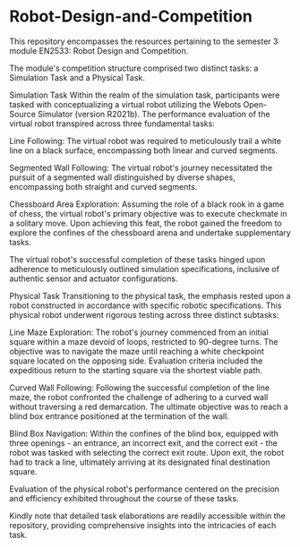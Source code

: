# Robot-Design-and-Competition

This repository encompasses the resources pertaining to the semester 3 module EN2533: Robot Design and Competition.

The module's competition structure comprised two distinct tasks: a Simulation Task and a Physical Task.

Simulation Task
Within the realm of the simulation task, participants were tasked with conceptualizing a virtual robot utilizing the Webots Open-Source Simulator (version R2021b). The performance evaluation of the virtual robot transpired across three fundamental tasks:

Line Following: The virtual robot was required to meticulously trail a white line on a black surface, encompassing both linear and curved segments.

Segmented Wall Following: The virtual robot's journey necessitated the pursuit of a segmented wall distinguished by diverse shapes, encompassing both straight and curved segments.

Chessboard Area Exploration: Assuming the role of a black rook in a game of chess, the virtual robot's primary objective was to execute checkmate in a solitary move. Upon achieving this feat, the robot gained the freedom to explore the confines of the chessboard arena and undertake supplementary tasks.

The virtual robot's successful completion of these tasks hinged upon adherence to meticulously outlined simulation specifications, inclusive of authentic sensor and actuator configurations.

Physical Task
Transitioning to the physical task, the emphasis rested upon a robot constructed in accordance with specific robotic specifications. This physical robot underwent rigorous testing across three distinct subtasks:

Line Maze Exploration: The robot's journey commenced from an initial square within a maze devoid of loops, restricted to 90-degree turns. The objective was to navigate the maze until reaching a white checkpoint square located on the opposing side. Evaluation criteria included the expeditious return to the starting square via the shortest viable path.

Curved Wall Following: Following the successful completion of the line maze, the robot confronted the challenge of adhering to a curved wall without traversing a red demarcation. The ultimate objective was to reach a blind box entrance positioned at the termination of the wall.

Blind Box Navigation: Within the confines of the blind box, equipped with three openings - an entrance, an incorrect exit, and the correct exit - the robot was tasked with selecting the correct exit route. Upon exit, the robot had to track a line, ultimately arriving at its designated final destination square.

Evaluation of the physical robot's performance centered on the precision and efficiency exhibited throughout the course of these tasks.

Kindly note that detailed task elaborations are readily accessible within the repository, providing comprehensive insights into the intricacies of each task.
